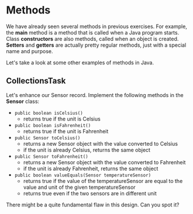 # Methods

We have already seen several methods in previous exercises. 
For example, the **main** method is a method that is called when a Java program starts.
Class **constructors** are also methods, called when an object is created.
**Setters** and **getters** are actually pretty regular methods, just with a special name and purpose.

Let's take a look at some other examples of methods in Java.

## CollectionsTask

Let's enhance our Sensor record. Implement the following methods in the **Sensor** class:
 - `public boolean isCelsius()`
   - returns true if the unit is Celsius
 - `public boolean isFahrenheit()`
   - returns true if the unit is Fahrenheit
 - `public Sensor toCelsius()`
   - returns a new Sensor object with the value converted to Celsius
   - if the unit is already Celsius, returns the same object
 - `public Sensor toFahrenheit()`
   - returns a new Sensor object with the value converted to Fahrenheit 
   - if the unit is already Fahrenheit, returns the same object
 - `public boolean valueEquals(Sensor temperatureSensor)`
   - returns true if the value of the temperatureSensor are equal to the value and unit of the given temperatureSensor
   - returns true even if the two sensors are in different unit


There might be a quite fundamental flaw in this design. Can you spot it?
